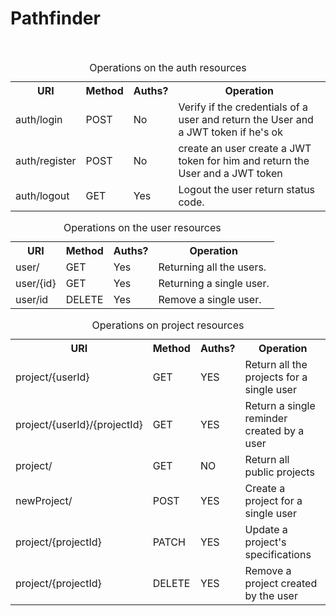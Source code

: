 # Pathfinder

<br>
<table style="caption-side: top">
<caption>Operations on the auth resources </caption>
<tr>
    <th>URI</th>
    <th>Method</th>
    <th>Auths?</th>
    <th>Operation</th>
</tr>


<tr>
    <td>auth/login</td>
    <td>POST</td>
    <td>No</td>
    <td>
    Verify if the credentials of a user  and return the User and a JWT token if he's ok
    </td>
</tr>
<tr>
    <td>auth/register</td>
    <td>POST</td>
    <td>No</td>
    <td>
    create an user create a JWT token for him and return the User and a JWT token
    </td>
</tr>
<tr>
    <td>auth/logout</td>
    <td>GET</td>
    <td>Yes</td>
    <td>
        Logout the user return status code.
    </td>
</tr>
</table>

<table style="caption-side: top">
<caption>Operations on the user resources </caption>
<tr>
    <th>URI</th>
    <th>Method</th>
    <th>Auths?</th>
    <th>Operation</th>
</tr>
<tr>
    <td>user/</td>
    <td>GET</td>
    <td>Yes</td>
    <td>
        Returning all the users.
    </td>
</tr>
<tr>
    <td>user/{id}</td>
    <td>GET</td>
    <td>Yes</td>
    <td>
        Returning a single user.
    </td>
</tr>
<tr>
    <td>user/id</td>
    <td>DELETE</td>
    <td>Yes</td>
    <td>
        Remove a single user.
    </td>
</tr>
</table>

<table style="caption-side: top">
<caption>Operations on project resources</caption>
<tr>
    <th>URI</th>
    <th>Method</th>
    <th>Auths?</th>
    <th>Operation</th>
</tr>
<tr>
  <td>project/{userId}</td>
  <td>GET</td>
  <td>YES</td>
  <td>
      Return all the projects for a single user
  </td>
</tr>
<tr>
  <td>project/{userId}/{projectId}</td>
  <td>GET</td>
  <td>YES</td>
  <td>
      Return a single reminder created by a user
  </td>
</tr>
<tr>
  <td>project/</td>
  <td>GET</td>
  <td>NO</td>
  <td>
      Return all public projects
  </td>
</tr>
<tr>
  <td>newProject/</td>
  <td>POST</td>
  <td>YES</td>
  <td>
      Create a project for a single user
  </td>
</tr>
<tr>
  <td>project/{projectId}</td>
  <td>PATCH</td>
  <td>YES</td>
  <td>
      Update a project's specifications
  </td>
</tr>
<tr>
  <td>project/{projectId}</td>
  <td>DELETE</td>
  <td>YES</td>
  <td>
      Remove a project created by the user
  </td>
</tr>
</table>
